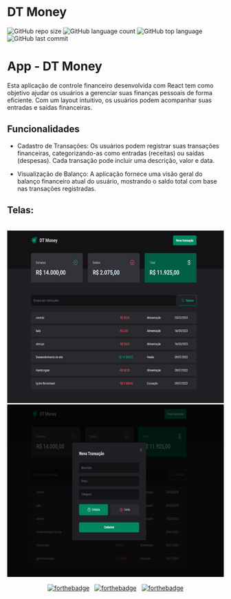 # DT Money
![GitHub repo size](https://img.shields.io/github/repo-size/LucasHARosa/DT-Money)
![GitHub language count](https://img.shields.io/github/languages/count/LucasHARosa/DT-Money)
![GitHub top language](https://img.shields.io/github/languages/top/LucasHARosa/DT-Money)
![GitHub last commit](https://img.shields.io/github/last-commit/LucasHARosa/DT-Money)

# App - DT Money

Esta aplicação de controle financeiro desenvolvida com React tem como objetivo ajudar os usuários a gerenciar suas finanças pessoais de forma eficiente. Com um layout intuitivo, os usuários podem acompanhar suas entradas e saídas financeiras.

## Funcionalidades

- Cadastro de Transações: Os usuários podem registrar suas transações financeiras, categorizando-as como entradas (receitas) ou saídas (despesas). Cada transação pode incluir uma descrição, valor e data.

- Visualização de Balanço: A aplicação fornece uma visão geral do balanço financeiro atual do usuário, mostrando o saldo total com base nas transações registradas.


## Telas:
<p align="center">
    <img height="400" src="./imagens/dtmoney.gif" alt="">
    <img height="400" src="./imagens/dt_money.png" alt="">
    <img height="400" src="./imagens/dt_money2.png" alt="">
    
</p>


<div align="center">
    
[![forthebadge](https://forthebadge.com/images/badges/built-with-love.svg)](https://forthebadge.com) &nbsp;
[![forthebadge](https://forthebadge.com/images/badges/made-with-typescript.svg)](https://forthebadge.com) &nbsp;
[![forthebadge](https://forthebadge.com/images/badges/open-source.svg)](https://forthebadge.com) 

</div>
  
